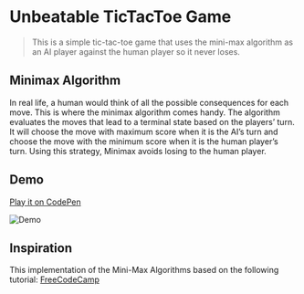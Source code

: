 # Unbeatable TicTacToe Game
> This is a simple tic-tac-toe game that uses the mini-max algorithm as an AI player against the human player so it never loses.

## Minimax Algorithm
In real life, a human would think of all the possible consequences for each move. This is where the minimax algorithm comes handy.
The algorithm evaluates the moves that lead to a terminal state based on the players’ turn. It will choose the move with maximum score when it is the AI’s turn and choose the move with the minimum score when it is the human player’s turn. Using this strategy, Minimax avoids losing to the human player.

## Demo
[Play it on CodePen](https://codepen.io/aashrafh/full/ZdRMYV)


![Demo](https://s3.gifyu.com/images/InteractiveDictionarydfa13c2407c324a9.md.gif)

## Inspiration
This implementation of the Mini-Max Algorithms based on the following tutorial: [FreeCodeCamp](https://www.freecodecamp.org/news/how-to-make-your-tic-tac-toe-game-unbeatable-by-using-the-minimax-algorithm-9d690bad4b37/)
